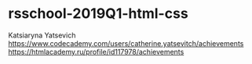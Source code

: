 # rsschool-2019Q1-html-css
Katsiaryna Yatsevich
https://www.codecademy.com/users/catherine.yatsevitch/achievements
https://htmlacademy.ru/profile/id117978/achievements
